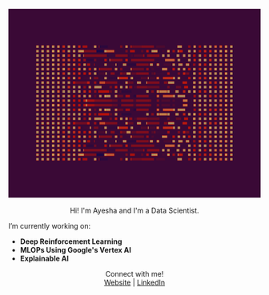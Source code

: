 ![header image](/background.gif)

<div align="center">
  Hi! I'm Ayesha and I'm a Data Scientist.
</div>

I’m currently working on: 
- __Deep Reinforcement Learning__ 
- __MLOPs Using Google's Vertex AI__ 
- __Explainable AI__

<div align="center">
  Connect with me!<br>
  <a href="https://ayeshanasim.github.io">Website</a> | <a href="https://www.linkedin.com/in/ayesha-nasim-b31819b5/">LinkedIn</a>
</div>
